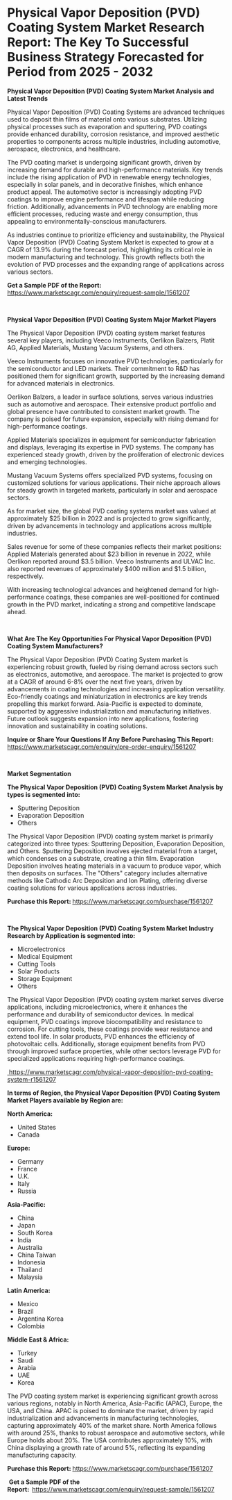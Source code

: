 <p><h1>Physical Vapor Deposition (PVD) Coating System Market Research Report: The Key To Successful Business Strategy Forecasted for Period from 2025 - 2032</h1></p><p><strong>Physical Vapor Deposition (PVD) Coating System Market Analysis and Latest Trends</strong></p>
<p><p>Physical Vapor Deposition (PVD) Coating Systems are advanced techniques used to deposit thin films of material onto various substrates. Utilizing physical processes such as evaporation and sputtering, PVD coatings provide enhanced durability, corrosion resistance, and improved aesthetic properties to components across multiple industries, including automotive, aerospace, electronics, and healthcare.</p><p>The PVD coating market is undergoing significant growth, driven by increasing demand for durable and high-performance materials. Key trends include the rising application of PVD in renewable energy technologies, especially in solar panels, and in decorative finishes, which enhance product appeal. The automotive sector is increasingly adopting PVD coatings to improve engine performance and lifespan while reducing friction. Additionally, advancements in PVD technology are enabling more efficient processes, reducing waste and energy consumption, thus appealing to environmentally-conscious manufacturers.</p><p>As industries continue to prioritize efficiency and sustainability, the Physical Vapor Deposition (PVD) Coating System Market is expected to grow at a CAGR of 13.9% during the forecast period, highlighting its critical role in modern manufacturing and technology. This growth reflects both the evolution of PVD processes and the expanding range of applications across various sectors.</p></p>
<p><strong>Get a Sample PDF of the Report:&nbsp;</strong> <a href="https://www.marketscagr.com/enquiry/request-sample/1561207?utm_campaign=2951&utm_medium=2&utm_source=Github&utm_content=ia&utm_term=16042025&utm_id=physical-vapor-deposition-pvd-coating-system">https://www.marketscagr.com/enquiry/request-sample/1561207</a></p>
<p>&nbsp;</p>
<p><strong>Physical Vapor Deposition (PVD) Coating System Major Market Players</strong></p>
<p><p>The Physical Vapor Deposition (PVD) coating system market features several key players, including Veeco Instruments, Oerlikon Balzers, Platit AG, Applied Materials, Mustang Vacuum Systems, and others. </p><p>Veeco Instruments focuses on innovative PVD technologies, particularly for the semiconductor and LED markets. Their commitment to R&D has positioned them for significant growth, supported by the increasing demand for advanced materials in electronics. </p><p>Oerlikon Balzers, a leader in surface solutions, serves various industries such as automotive and aerospace. Their extensive product portfolio and global presence have contributed to consistent market growth. The company is poised for future expansion, especially with rising demand for high-performance coatings.</p><p>Applied Materials specializes in equipment for semiconductor fabrication and displays, leveraging its expertise in PVD systems. The company has experienced steady growth, driven by the proliferation of electronic devices and emerging technologies.</p><p>Mustang Vacuum Systems offers specialized PVD systems, focusing on customized solutions for various applications. Their niche approach allows for steady growth in targeted markets, particularly in solar and aerospace sectors.</p><p>As for market size, the global PVD coating systems market was valued at approximately $25 billion in 2022 and is projected to grow significantly, driven by advancements in technology and applications across multiple industries.</p><p>Sales revenue for some of these companies reflects their market positions: Applied Materials generated about $23 billion in revenue in 2022, while Oerlikon reported around $3.5 billion. Veeco Instruments and ULVAC Inc. also reported revenues of approximately $400 million and $1.5 billion, respectively.</p><p>With increasing technological advances and heightened demand for high-performance coatings, these companies are well-positioned for continued growth in the PVD market, indicating a strong and competitive landscape ahead.</p></p>
<p>&nbsp;</p>
<p><strong>What Are The Key Opportunities For Physical Vapor Deposition (PVD) Coating System Manufacturers?</strong></p>
<p><p>The Physical Vapor Deposition (PVD) Coating System market is experiencing robust growth, fueled by rising demand across sectors such as electronics, automotive, and aerospace. The market is projected to grow at a CAGR of around 6-8% over the next five years, driven by advancements in coating technologies and increasing application versatility. Eco-friendly coatings and miniaturization in electronics are key trends propelling this market forward. Asia-Pacific is expected to dominate, supported by aggressive industrialization and manufacturing initiatives. Future outlook suggests expansion into new applications, fostering innovation and sustainability in coating solutions.</p></p>
<p><strong>Inquire or Share Your Questions If Any Before Purchasing This Report:</strong> <a href="https://www.marketscagr.com/enquiry/pre-order-enquiry/1561207?utm_campaign=2951&utm_medium=2&utm_source=Github&utm_content=ia&utm_term=16042025&utm_id=physical-vapor-deposition-pvd-coating-system">https://www.marketscagr.com/enquiry/pre-order-enquiry/1561207</a></p>
<p>&nbsp;</p>
<p><strong>Market Segmentation</strong></p>
<p><strong>The Physical Vapor Deposition (PVD) Coating System Market Analysis by types is segmented into:</strong></p>
<p><ul><li>Sputtering Deposition</li><li>Evaporation Deposition</li><li>Others</li></ul></p>
<p><p>The Physical Vapor Deposition (PVD) coating system market is primarily categorized into three types: Sputtering Deposition, Evaporation Deposition, and Others. Sputtering Deposition involves ejected material from a target, which condenses on a substrate, creating a thin film. Evaporation Deposition involves heating materials in a vacuum to produce vapor, which then deposits on surfaces. The "Others" category includes alternative methods like Cathodic Arc Deposition and Ion Plating, offering diverse coating solutions for various applications across industries.</p></p>
<p><strong>Purchase this Report:&nbsp;</strong><a href="https://www.marketscagr.com/purchase/1561207?utm_campaign=2951&utm_medium=2&utm_source=Github&utm_content=ia&utm_term=16042025&utm_id=physical-vapor-deposition-pvd-coating-system">https://www.marketscagr.com/purchase/1561207</a></p>
<p>&nbsp;</p>
<p><strong>The Physical Vapor Deposition (PVD) Coating System Market Industry Research by Application is segmented into:</strong></p>
<p><ul><li>Microelectronics</li><li>Medical Equipment</li><li>Cutting Tools</li><li>Solar Products</li><li>Storage Equipment</li><li>Others</li></ul></p>
<p><p>The Physical Vapor Deposition (PVD) coating system market serves diverse applications, including microelectronics, where it enhances the performance and durability of semiconductor devices. In medical equipment, PVD coatings improve biocompatibility and resistance to corrosion. For cutting tools, these coatings provide wear resistance and extend tool life. In solar products, PVD enhances the efficiency of photovoltaic cells. Additionally, storage equipment benefits from PVD through improved surface properties, while other sectors leverage PVD for specialized applications requiring high-performance coatings.</p></p>
<p><a href="https://www.marketscagr.com/physical-vapor-deposition-pvd-coating-system-r1561207?utm_campaign=2951&utm_medium=2&utm_source=Github&utm_content=ia&utm_term=16042025&utm_id=physical-vapor-deposition-pvd-coating-system">&nbsp;https://www.marketscagr.com/physical-vapor-deposition-pvd-coating-system-r1561207</a></p>
<p><strong>In terms of Region, the Physical Vapor Deposition (PVD) Coating System Market Players available by Region are:</strong></p>
<p>
    <p> <strong> North America: </strong>
        <ul>
            <li>United States</li>
            <li>Canada</li>
        </ul>
        </p> 
    <p> <strong> Europe: </strong>
        <ul>
            <li>Germany</li>
            <li>France</li>
            <li>U.K.</li>
            <li>Italy</li>
            <li>Russia</li>
        </ul>
        </p> 
    <p> <strong> Asia-Pacific: </strong>
        <ul>
            <li>China</li>
            <li>Japan</li>
            <li>South Korea</li>
            <li>India</li>
            <li>Australia</li>
            <li>China Taiwan</li>
            <li>Indonesia</li>
            <li>Thailand</li>
            <li>Malaysia</li>
        </ul>
        </p> 
    <p> <strong> Latin America: </strong>
        <ul>
            <li>Mexico</li>
            <li>Brazil</li>
            <li>Argentina Korea</li>
            <li>Colombia</li>
        </ul>
        </p> 
    <p> <strong> Middle East & Africa: </strong>
        <ul>
            <li>Turkey</li>
            <li>Saudi</li>
            <li>Arabia</li>
            <li>UAE</li>
            <li>Korea</li>
        </ul>
    </p>
    </p>
<p><p>The PVD coating system market is experiencing significant growth across various regions, notably in North America, Asia-Pacific (APAC), Europe, the USA, and China. APAC is poised to dominate the market, driven by rapid industrialization and advancements in manufacturing technologies, capturing approximately 40% of the market share. North America follows with around 25%, thanks to robust aerospace and automotive sectors, while Europe holds about 20%. The USA contributes approximately 10%, with China displaying a growth rate of around 5%, reflecting its expanding manufacturing capacity.</p></p>
<p><strong>Purchase this Report: </strong><a href="https://www.marketscagr.com/purchase/1561207?utm_campaign=2951&utm_medium=2&utm_source=Github&utm_content=ia&utm_term=16042025&utm_id=physical-vapor-deposition-pvd-coating-system">https://www.marketscagr.com/purchase/1561207</a></p>
<p>&nbsp;<strong>Get a Sample PDF of the Report:&nbsp;&nbsp;</strong><a href="https://www.marketscagr.com/enquiry/request-sample/1561207?utm_campaign=2951&utm_medium=2&utm_source=Github&utm_content=ia&utm_term=16042025&utm_id=physical-vapor-deposition-pvd-coating-system">https://www.marketscagr.com/enquiry/request-sample/1561207</a></p>
<p><strong></strong></p>
<p><p></p><p></p><p></p></p>